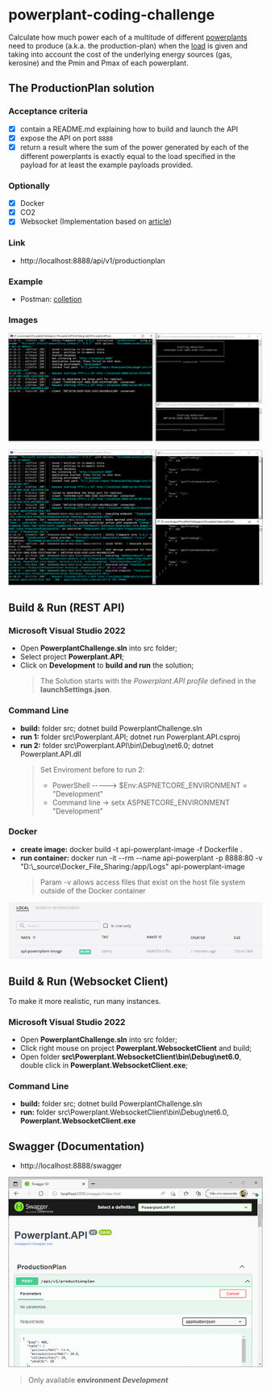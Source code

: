 # powerplant-coding-challenge

Calculate how much power each of a multitude of different [powerplants](https://en.wikipedia.org/wiki/Power_station) need 
to produce (a.k.a. the production-plan) when the [load](https://en.wikipedia.org/wiki/Load_profile) is given
and taking into account the cost of the underlying energy sources (gas,  kerosine) and the Pmin and Pmax of each powerplant.

## The ProductionPlan solution

### Acceptance criteria
- [x] contain a README.md explaining how to build and launch the API
- [x] expose the API on port `8888`
- [x] return a result where the sum of the power generated by each of the different powerplants is
  exactly equal to the load specified in the payload for at least the example payloads provided.

### Optionally
- [x] Docker
- [x] CO2
- [x] Websocket (Implementation based on [article](https://radu-matei.com/blog/aspnet-core-websockets-middleware/))

### Link
- http://localhost:8888/api/v1/productionplan

### Example

- Postman: [colletion](powerplant-coding-challenge.postman_collection.json)

### Images

<p align="center">
  <img src="img/img-03-evidencia.png?style=centerme" />
</p>
<p>
  <img src="img/img-04-evidencia.png?style=centerme" />
</p>

## Build & Run (REST API)

### Microsoft Visual Studio 2022

- Open **PowerplantChallenge.sln** into src folder;
- Select project **Powerplant.API**;
- Click on **Development** to **build and run** the solution;
  > The Solution starts with the *Powerplant.API profile* defined in the **launchSettings.json**.

### Command Line

- **build:** folder src; dotnet build PowerplantChallenge.sln
- **run 1:** folder src\Powerplant.API; dotnet run Powerplant.API.csproj
- **run 2:** folder src\Powerplant.API\bin\Debug\net6.0; dotnet Powerplant.API.dll
  > Set Enviroment before to run 2:
  > - PowerShell -----> $Env:ASPNETCORE_ENVIRONMENT = "Development"
  > - Command line -> setx ASPNETCORE_ENVIRONMENT "Development"

### Docker

- **create image:** docker build -t api-powerplant-image -f Dockerfile .
- **run container:** docker run -it --rm --name api-powerplant -p 8888:80 -v "D:\\_source\\Docker_File_Sharing:/app/Logs" api-powerplant-image
  > Param -v allows access files that exist on the host file system outside of the Docker container

<p align="center">
  <img src="img/img-02-docker.png?style=centerme" />
</p>

## Build & Run (Websocket Client)

To make it more realistic, run many instances.

### Microsoft Visual Studio 2022

- Open **PowerplantChallenge.sln** into src folder;
- Click right mouse on project **Powerplant.WebsocketClient** and build;
- Open folder **src\Powerplant.WebsocketClient\bin\Debug\net6.0**, double click in **Powerplant.WebsocketClient.exe**;

### Command Line

- **build:** folder src; dotnet build PowerplantChallenge.sln
- **run:** folder src\Powerplant.WebsocketClient\bin\Debug\net6.0, **Powerplant.WebsocketClient.exe**


## Swagger (Documentation)

- http://localhost:8888/swagger

<p align="center">
  <img src="img/img-01-swagger.png?style=centerme" />
</p>

  > Only available **environment *Development***
